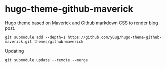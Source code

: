 # hugo-theme-github-maverick

Hugo theme based on Maverick and Github markdown CSS to render blog post.

```
git submodule add --depth=1 https://github.com/y0ug/hugo-theme-github-maverick.git themes/github-maverick
```

Updating

```
git submodule update --remote --merge
```
